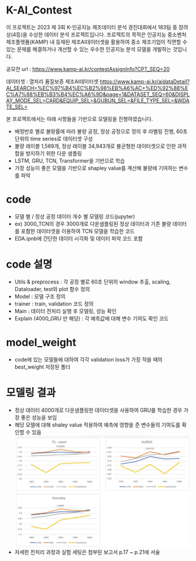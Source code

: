 # K-AI_Contest

이 프로젝트는 2023 제 3회 K-인공지능 제조데이터 분석 경진대회에서 183팀 중 장려상(4등)을 수상한 데이터 분석 프로젝트입니다.
프로젝트의 목적은 인공지능 중소벤처 제조플랫폼(KAMP) 내 등재된 제조AI데이터셋을 활용하여 중소 제조기업이 직면할 수 있는 문제를 해결하거나 개선할 수 있는 우수한 인공지능 분석 모델을 개발하는 것입니다.

공모전 url : https://www.kamp-ai.kr/contestAssignInfo?CPT_SEQ=20


데이터셋 : 열처리 품질보증 제조AI데이터셋
https://www.kamp-ai.kr/aidataDetail?AI_SEARCH=%EC%97%B4%EC%B2%98%EB%A6%AC+%ED%92%88%EC%A7%88%EB%B3%B4%EC%A6%9D&page=1&DATASET_SEQ=60&DISPLAY_MODE_SEL=CARD&EQUIP_SEL=&GUBUN_SEL=&FILE_TYPE_SEL=&WDATE_SEL=

본 프로젝트에서는 아래 사항들을 기반으로 모델링을 진행하였습니다.
- 배정번호 별로 불량률에 따라 불량 공정, 정상 공정으로 정의 후 라벨링 진행, 60초 단위의 time series로 데이터셋 구성
- 불량 레이블 1,569개, 정상 레이블 34,943개로 불균형한 데이터셋으로 인한 과적합을 방지하기 위한 다운 샘플링
- LSTM, GRU, TCN, Transformer을 기반으로 학습
- 가장 성능이 좋은 모델을 기반으로 shapley value를 계산해 불량에 기여하는 변수를 파악


# code
- 모델 별 / 정상 공정 데이터 개수 별 모델링 코드(jupyter)
- ex) 3000_TCN의 경우 3000개로 다운샘플링된 정상 데이터과 기존 불량 데이터를 포함한 데이터셋을 이용하여 TCN 모델을 학습한 코드
- EDA.ipnb에 간단한 데이터 시각화 및 데이터 파악 코드 포함
  
# code 설명
  - Utils & preprocess : 각 공정 별로 60초 단위의 window 추출, scaling, Dataloader, test와 plot 함수 정의
  - Model : 모델 구조 정의
  - trainer : train, validation 코드 정의
  - Main : 데이터 전처리 실행 후 모델링, 성능 확인
  - Explain (4000_GRU 만 해당) : 각 예측값에 대해 변수 기여도 확인 코드

# model_weight
- code에 있는 모델들에 대하여 각각 validation loss가 가장 작을 때의 best_weight 저장된 폴더

# 모델링 결과
- 정상 데이터 4000개로 다운샘플링한 데이터셋을 사용하여 GRU를 학습한 경우 가장 좋은 성능을 보임
- 해당 모델에 대해 shaley value 적용하여 예측에 영향을 준 변수들의 기여도를 확인할 수 있음
![K-AI 성능](./K-AI%20성능.JPG)
- 자세한 전처리 과정과 실험 세팅은 첨부된 보고서 p.17 ~ p.21에 서술
